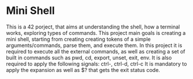 # Mini Shell
This is a 42 porject, that aims at understanding the shell, how a terminal works, exploring types of commands. 
This project main goals is creating a mini shell, starting from creating creating tokens of a simple arguments/commands, parse them, and execute them. 
In this project it is required to execute all the external commands, as well as creating a set of built in commands such as pwd, cd, export, unset, exit, env. 
It is also required to apply the following signals: ctrl-\, ctrl-d, ctrl-c
It is mandatory to apply the expansion as well as $? that gets the exit status code. 
